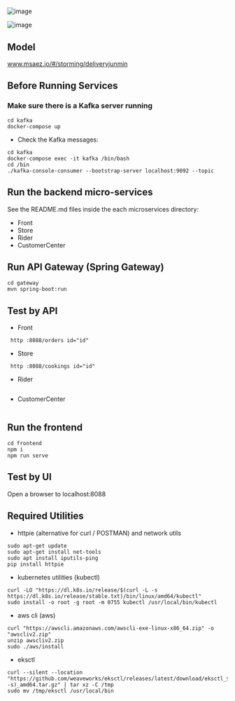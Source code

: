 # 
![image](https://github.com/junmin76/delivery-JUNMIN/assets/31524855/55e6aad3-3e8c-45ba-82c1-0d59ce3f6a86)

![image](https://github.com/junmin76/delivery-JUNMIN/assets/31524855/212dfcfd-a005-4293-8e4f-c535e923c1f8)

## Model
www.msaez.io/#/storming/deliveryjunmin

## Before Running Services
### Make sure there is a Kafka server running
```
cd kafka
docker-compose up
```
- Check the Kafka messages:
```
cd kafka
docker-compose exec -it kafka /bin/bash
cd /bin
./kafka-console-consumer --bootstrap-server localhost:9092 --topic
```

## Run the backend micro-services
See the README.md files inside the each microservices directory:

- Front
- Store
- Rider
- CustomerCenter


## Run API Gateway (Spring Gateway)
```
cd gateway
mvn spring-boot:run
```

## Test by API
- Front
```
 http :8088/orders id="id" 
```
- Store
```
 http :8088/cookings id="id" 
```
- Rider
```
```
- CustomerCenter
```
```


## Run the frontend
```
cd frontend
npm i
npm run serve
```

## Test by UI
Open a browser to localhost:8088

## Required Utilities

- httpie (alternative for curl / POSTMAN) and network utils
```
sudo apt-get update
sudo apt-get install net-tools
sudo apt install iputils-ping
pip install httpie
```

- kubernetes utilities (kubectl)
```
curl -LO "https://dl.k8s.io/release/$(curl -L -s https://dl.k8s.io/release/stable.txt)/bin/linux/amd64/kubectl"
sudo install -o root -g root -m 0755 kubectl /usr/local/bin/kubectl
```

- aws cli (aws)
```
curl "https://awscli.amazonaws.com/awscli-exe-linux-x86_64.zip" -o "awscliv2.zip"
unzip awscliv2.zip
sudo ./aws/install
```

- eksctl 
```
curl --silent --location "https://github.com/weaveworks/eksctl/releases/latest/download/eksctl_$(uname -s)_amd64.tar.gz" | tar xz -C /tmp
sudo mv /tmp/eksctl /usr/local/bin
```

